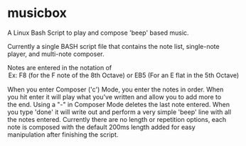 # musicbox
A Linux Bash Script to play and compose 'beep' based music.

Currently a single BASH script file that contains the note list, single-note player, and multi-note composer.

Notes are entered in the notation of <Letter><option S=Sharp or B=Flat><Octave>
  Ex: F8 (for the F note of the 8th Octave) or EB5 (For an E flat in the 5th Octave)

When you enter Composer ('c') Mode, you enter the notes in order. When you hit enter it will play what you've written and allow you to add more to the end. Using a "-" in Composer Mode deletes the last note entered. When you type 'done' it will write out and perform a very simple 'beep' line with all the notes entered. Currently there are no length or repetition options, each note is composed with the default 200ms length added for easy manipulation after finishing the script.
